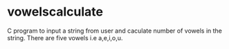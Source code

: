 # vowelscalculate
C program to input a string from user and caculate number of vowels in the string.
There are five vowels i.e a,e,i,o,u.
